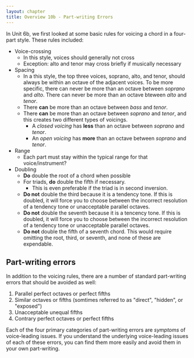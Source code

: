 ```yaml
---
layout: chapter
title: Overview 10b - Part-writing Errors
---
```


In Unit 6b, we first looked at some basic rules for voicing a chord in a four-part style. These rules included:
- Voice-crossing
    - In this style, voices should generally not cross
    - Exception: alto and tenor may cross briefly if musically necessary
- Spacing
    - In a this style, the top three voices, soprano, alto, and tenor, should always be within an octave of the adjacent voices. To be more specific, there can never be more than an octave between *soprano* and *alto*. There can never be more than an octave bteween *alto* and *tenor*. 
    - There **can** be more than an octave between *bass* and *tenor*.
    - There **can** be more than an octave between *soprano* and *tenor*, and this creates two different types of voicings.
        - A *closed voicing* has **less** than an octave between *soprano* and *tenor*. 
        - An *open voicing* has **more** than an octave between *soprano* and *tenor*.
- Range
    - Each part must stay within the typical range for that voice/instrument?
- Doubling
    - **Do** double the root of a chord when possible
    - For triads, **do** double the fifth if necessary.
        - This is even preferable if the triad is in second inversion.
    - **Do not** double the third because it is a tendency tone. If this is doubled, it will force you to choose between the incorrect resolution of a tendency tone or unacceptable parallel octaves.
    - **Do not** double the seventh because it is a tencency tone. If this is doubled, it will force you to choose between the incorrect resolution of a tendency tone or unacceptable parallel octaves.
    - **Do not** double the fifth of a seventh chord. This would require omitting the root, third, or seventh, and none of these are expendable.

## Part-writing errors

In addition to the voicing rules, there are a number of standard part-writing errors that should be avoided as well:
1. Parallel perfect octaves or perfect fifths
2. Similar octaves or fifths (somtimes referred to as "direct", "hidden", or "exposed")
3. Unacceptable unequal fifths
4. Contrary perfect octaves or perfect fifths

Each of the four primary categories of part-writing errors are *symptoms* of voice-leading issues. If you understand the underlying voice-leading issues of each of these errors, you can find them more easily and avoid them in your own part-writing.